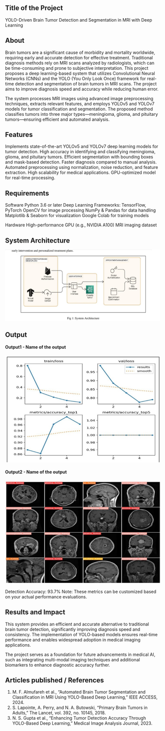 ## Title of the Project
YOLO-Driven Brain Tumor Detection and Segmentation in MRI with Deep Learning
  
## About
Brain tumors are a significant cause of morbidity and mortality worldwide, requiring early and accurate detection for effective treatment. Traditional diagnosis methods rely on MRI scans analyzed by radiologists, which can be time-consuming and prone to subjective interpretation. This project proposes a deep learning-based system that utilizes Convolutional Neural Networks (CNNs) and the YOLO (You Only Look Once) framework for real-time detection and segmentation of brain tumors in MRI scans. The project aims to improve diagnosis speed and accuracy while reducing human error.

The system processes MRI images using advanced image preprocessing techniques, extracts relevant features, and employs YOLOv5 and YOLOv7 models for tumor classification and segmentation. The proposed method classifies tumors into three major types—meningioma, glioma, and pituitary tumors—ensuring efficient and automated analysis.
## Features
Implements state-of-the-art YOLOv5 and YOLOv7 deep learning models for tumor detection.
High accuracy in identifying and classifying meningioma, glioma, and pituitary tumors.
Efficient segmentation with bounding boxes and mask-based detection.
Faster diagnosis compared to manual analysis.
Automated preprocessing using normalization, noise reduction, and feature extraction.
High scalability for medical applications.
GPU-optimized model for real-time processing.

## Requirements
Software
Python 3.6 or later
Deep Learning Frameworks: TensorFlow, PyTorch
OpenCV for image processing
NumPy & Pandas for data handling
Matplotlib & Seaborn for visualization
Google Colab for training models

Hardware
High-performance GPU (e.g., NVIDIA A100)
MRI imaging dataset

## System Architecture
<!--Embed the system architecture diagram as shown below-->

![Screenshot 2023-11-25 133637](https://github.com/sreevarshad/YOLO-DRIVEN-BRAIN-TUMOR-DETECTION-AND-SEGMENTATION-IN-MRI-WITH-DEEP-LEARNING-/blob/main/WhatsApp%20Image%202025-02-21%20at%2012.14.17%20PM.jpeg)


## Output

<!--Embed the Output picture at respective places as shown below as shown below-->
#### Output1 - Name of the output

![Screenshot 2023-11-25 134037](https://github.com/sreevarshad/YOLO-DRIVEN-BRAIN-TUMOR-DETECTION-AND-SEGMENTATION-IN-MRI-WITH-DEEP-LEARNING-/blob/main/WhatsApp%20Image%202025-02-21%20at%2012.14.37%20PM.jpeg)

#### Output2 - Name of the output
![Screenshot 2023-11-25 134253](https://github.com/sreevarshad/YOLO-DRIVEN-BRAIN-TUMOR-DETECTION-AND-SEGMENTATION-IN-MRI-WITH-DEEP-LEARNING-/blob/main/WhatsApp%20Image%202025-02-21%20at%2012.14.38%20PM.jpeg)

Detection Accuracy: 93.7%
Note: These metrics can be customized based on your actual performance evaluations.


## Results and Impact
This system provides an efficient and accurate alternative to traditional brain tumor detection, significantly improving diagnosis speed and consistency. The implementation of YOLO-based models ensures real-time performance and enables widespread adoption in medical imaging applications.

The project serves as a foundation for future advancements in medical AI, such as integrating multi-modal imaging techniques and additional biomarkers to enhance diagnostic accuracy further.
## Articles published / References
1. M. F. Almufareh et al., “Automated Brain Tumor Segmentation and Classification in MRI Using YOLO-Based Deep Learning,” IEEE ACCESS, 2024.
2. S. Lapointe, A. Perry, and N. A. Butowski, “Primary Brain Tumors in Adults,” The Lancet, vol. 392, no. 10145, 2018.
3. N. S. Gupta et al., “Enhancing Tumor Detection Accuracy Through YOLO-Based Deep Learning,” Medical Image Analysis Journal, 2023.



